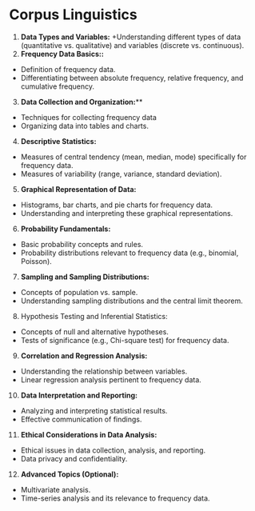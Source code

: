 # Corpus Linguistics

1. **Data Types and Variables:**
   +Understanding different types of data (quantitative vs. qualitative) and variables (discrete vs. continuous).
2. **Frequency Data Basics::**
+ Definition of frequency data.
+ Differentiating between absolute frequency, relative frequency, and cumulative frequency.

3. **Data Collection and Organization:****

+ Techniques for collecting frequency data
+ Organizing data into tables and charts.

4. **Descriptive Statistics:**

+ Measures of central tendency (mean, median, mode) specifically for frequency data.
+ Measures of variability (range, variance, standard deviation).

5. **Graphical Representation of Data:**
+ Histograms, bar charts, and pie charts for frequency data.
+ Understanding and interpreting these graphical representations.

6. **Probability Fundamentals:**
+ Basic probability concepts and rules.
+ Probability distributions relevant to frequency data (e.g., binomial, Poisson).

7. **Sampling and Sampling Distributions:**
+ Concepts of population vs. sample.
+ Understanding sampling distributions and the central limit theorem.

8. Hypothesis Testing and Inferential Statistics:
+ Concepts of null and alternative hypotheses.
+ Tests of significance (e.g., Chi-square test) for frequency data.

9. **Correlation and Regression Analysis:**
+ Understanding the relationship between variables.
+ Linear regression analysis pertinent to frequency data.

10. **Data Interpretation and Reporting:**
+ Analyzing and interpreting statistical results.
+ Effective communication of findings.

11. **Ethical Considerations in Data Analysis:**
+ Ethical issues in data collection, analysis, and reporting.
+ Data privacy and confidentiality.

12. **Advanced Topics (Optional):**

+ Multivariate analysis.
+ Time-series analysis and its relevance to frequency data.
